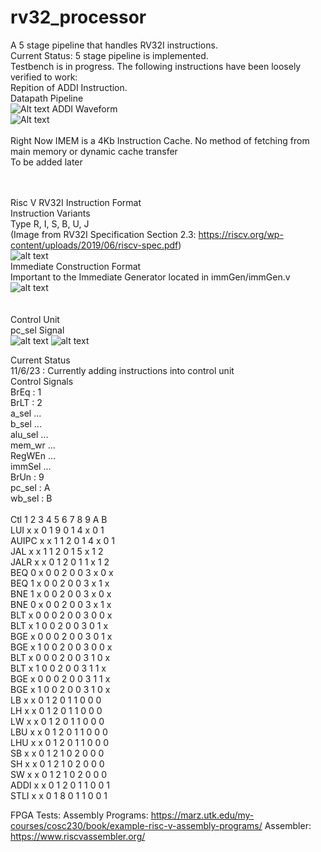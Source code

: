 # rv32_processor <br>
A 5 stage pipeline that handles RV32I instructions.  <br>
Current Status: 5 stage pipeline is implemented.<br> 
Testbench is in progress. The following instructions have been loosely verified to work: <br>
Repition of ADDI Instruction. <br>
Datapath Pipeline <br>
![Alt text](https://github.com/sprsr/rv32_processor/blob/main/diagrams/block_diagrams/Datapath%20Pipeline.png)
ADDI Waveform <br>
![Alt text](https://github.com/sprsr/rv32_processor/blob/fa0ad4a512a3f50206afd149f270ab276eb7d999/diagrams/waveform/rv32_addi_instruction_testbench.png) <br>
<br>
Right Now IMEM is a 4Kb Instruction Cache.  No method of fetching from main memory or dynamic cache transfer <br>
To be added later <br> <br> <br>

Risc V RV32I Instruction Format <br>
Instruction Variants  <br>
Type R, I, S, B, U, J <br>
(Image from RV32I Specification Section 2.3: https://riscv.org/wp-content/uploads/2019/06/riscv-spec.pdf) <br>
![alt text](https://github.com/sprsr/rv32_processor/blob/main/diagrams/standard/rv32i_formats.png) <br>
Immediate Construction Format <br>
Important to the Immediate Generator located in immGen/immGen.v <br>
![alt text](https://github.com/sprsr/rv32_processor/blob/main/diagrams/standard/rv32i_immediate_formats.png)
<br> <br> <br>
Control Unit <br>
pc_sel Signal <br> 
![alt text](https://github.com/sprsr/rv32_processor/blob/main/diagrams/block_diagrams/pc_sel.png)
![alt text](https://github.com/sprsr/rv32_processor/blob/main/diagrams/block_diagrams/pc_sel2.png)

Current Status <br>
11/6/23 : Currently adding instructions into control unit <br>
Control Signals <br>
BrEq	  :  1<br>
BrLT	  :  2<br>
a_sel	  ... <br>
b_sel		... <br>
alu_sel	... <br>
mem_wr	... <br>
RegWEn	... <br>
immSel	... <br>
BrUn	  :  9<br>
pc_sel	:  A<br>
wb_sel  :  B<br><br>
Ctl   1 2 3 4 5 6 7 8 9 A B<br>
LUI	  x	x	0	1	9	0	1	4	x	0	1<br>
AUIPC	x	x	1	1	2	0	1	4	x	0	1<br>
JAL	  x	x	1	1	2	0	1	5	x	1	2<br>
JALR	x	x	0	1	2	0	1	1	x	1	2<br>
BEQ	  0	x	0	0	2	0	0	3	x	0	x<br>
BEQ	  1	x	0	0	2	0	0	3	x	1	x<br>
BNE	  1	x	0	0	2	0	0	3	x	0	x<br>
BNE	  0	x	0	0	2	0	0	3	x	1	x<br>
BLT	  x	0	0	0	2	0	0	3	0	0	x<br>
BLT	  x	1	0	0	2	0	0	3	0	1	x<br>
BGE	  x	0	0	0	2	0	0	3	0	1	x<br>
BGE	  x	1	0	0	2	0	0	3	0	0	x<br>
BLT	  x	0	0	0	2	0	0	3	1	0	x<br>
BLT	  x	1	0	0	2	0	0	3	1	1	x<br>
BGE	  x	0	0	0	2	0	0	3	1	1	x<br>
BGE	  x	1	0	0	2	0	0	3	1	0	x<br>
LB	  x	x	0	1	2	0	1	1	0	0	0<br>
LH	  x	x	0	1	2	0	1	1	0	0	0<br>
LW	  x	x	0	1	2	0	1	1	0	0	0<br>
LBU	  x	x	0	1	2	0	1	1	0	0	0<br>
LHU	  x	x	0	1	2	0	1	1	0	0	0<br>
SB	  x	x	0	1	2	1	0	2	0	0	0<br>
SH	  x	x	0	1	2	1	0	2	0	0	0<br>
SW	  x	x	0	1	2	1	0	2	0	0	0<br>
ADDI	x	x	0	1	2	0	1	1	0	0	1<br>
STLI	x	x	0	1	8	0	1	1	0	0	1<br>


FPGA Tests:
Assembly Programs:
https://marz.utk.edu/my-courses/cosc230/book/example-risc-v-assembly-programs/
Assembler:
https://www.riscvassembler.org/
